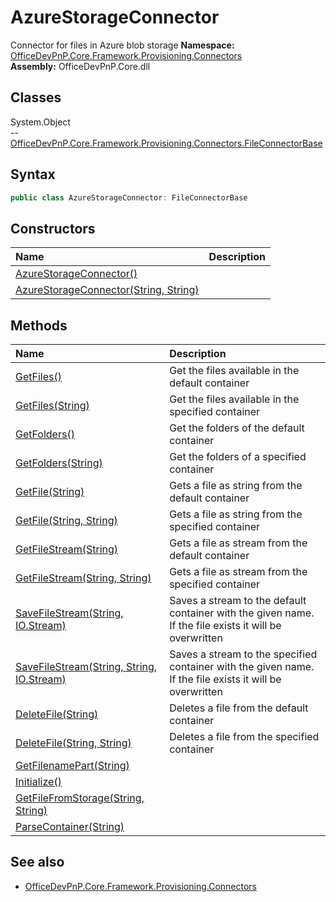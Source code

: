 # AzureStorageConnector
Connector for files in Azure blob storage
**Namespace:** [OfficeDevPnP.Core.Framework.Provisioning.Connectors](OfficeDevPnP.Core.Framework.Provisioning.Connectors.md)  
**Assembly:** OfficeDevPnP.Core.dll  
## Classes
System.Object  
-- [OfficeDevPnP.Core.Framework.Provisioning.Connectors.FileConnectorBase](OfficeDevPnP.Core.Framework.Provisioning.Connectors.FileConnectorBase.md)
## Syntax
```C#
public class AzureStorageConnector: FileConnectorBase
```
## Constructors
|**Name**|**Description**|
|:-----|:-----|
| [AzureStorageConnector()](AzureStorageConnectorconstructor1details.md) | 
| [AzureStorageConnector(String, String)](AzureStorageConnectorconstructor1details.md) | 
## Methods
|**Name**|**Description**|
|:-----|:-----|
| [GetFiles()](AzureStorageConnectorGetFiles.md) | Get the files available in the default container
| [GetFiles(String)](AzureStorageConnectorGetFilesString.md) | Get the files available in the specified container
| [GetFolders()](AzureStorageConnectorGetFolders.md) | Get the folders of the default container
| [GetFolders(String)](AzureStorageConnectorGetFoldersString.md) | Get the folders of a specified container
| [GetFile(String)](AzureStorageConnectorGetFileString.md) | Gets a file as string from the default container
| [GetFile(String, String)](AzureStorageConnectorGetFileStringString.md) | Gets a file as string from the specified container
| [GetFileStream(String)](AzureStorageConnectorGetFileStreamString.md) | Gets a file as stream from the default container
| [GetFileStream(String, String)](AzureStorageConnectorGetFileStreamStringString.md) | Gets a file as stream from the specified container
| [SaveFileStream(String, IO.Stream)](AzureStorageConnectorSaveFileStreamStringIO.Stream.md) | Saves a stream to the default container with the given name. If the file exists it will be overwritten
| [SaveFileStream(String, String, IO.Stream)](AzureStorageConnectorSaveFileStreamStringStringIO.Stream.md) | Saves a stream to the specified container with the given name. If the file exists it will be overwritten
| [DeleteFile(String)](AzureStorageConnectorDeleteFileString.md) | Deletes a file from the default container
| [DeleteFile(String, String)](AzureStorageConnectorDeleteFileStringString.md) | Deletes a file from the specified container
| [GetFilenamePart(String)](AzureStorageConnectorGetFilenamePartString.md) | 
| [Initialize()](AzureStorageConnectorInitialize.md) | 
| [GetFileFromStorage(String, String)](AzureStorageConnectorGetFileFromStorageStringString.md) | 
| [ParseContainer(String)](AzureStorageConnectorParseContainerString.md) | 
## See also
- [OfficeDevPnP.Core.Framework.Provisioning.Connectors](OfficeDevPnP.Core.Framework.Provisioning.Connectors.md)
